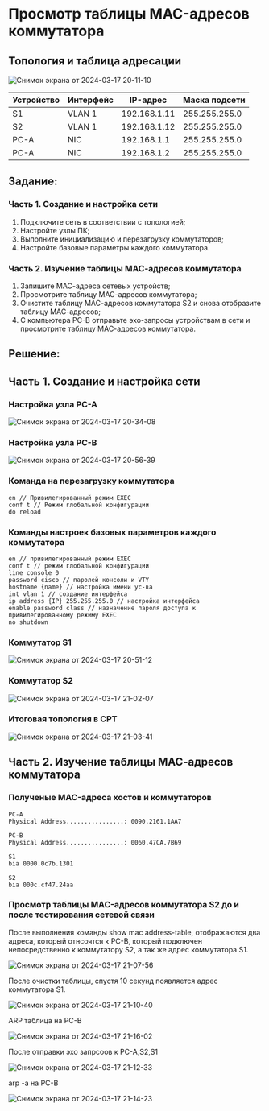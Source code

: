 # Просмотр таблицы MAC-адресов коммутатора
## Топология и таблица адресации

![Снимок экрана от 2024-03-17 20-11-10](https://github.com/maxeona/otus-base-networks/assets/53625941/58ab266d-ef15-4cbe-bbea-4bce2a917b39)


| Устройство               | Интерфейс              | IP-адрес      | Маска подсети  |
|--------------------------|------------------------|---------------|----------------|
| S1                       | VLAN 1                 | 192.168.1.11  | 255.255.255.0  |
| S2                       | VLAN 1                 | 192.168.1.12  | 255.255.255.0  |
| PC-A                     | NIC                    | 192.168.1.1   | 255.255.255.0  |
| PC-A                     | NIC                    | 192.168.1.2   | 255.255.255.0  |

##  Задание:
### Часть 1. Создание и настройка сети
  1. Подключите сеть в соответствии с топологией;
  2. Настройте узлы ПК;
  3. Выполните инициализацию и перезагрузку коммутаторов;
  4. Настройте базовые параметры каждого коммутатора.
### Часть 2. Изучение таблицы МАС-адресов коммутатора
  1. Запишите МАС-адреса сетевых устройств;
  2. Просмотрите таблицу МАС-адресов коммутатора;
  3. Очистите таблицу МАС-адресов коммутатора S2 и снова отобразите таблицу МАС-адресов;
  4. С компьютера PC-B отправьте эхо-запросы устройствам в сети и просмотрите таблицу МАС-адресов коммутатора.

##  Решение:
## Часть 1. Создание и настройка сети
### Настройка узла PC-A

![Снимок экрана от 2024-03-17 20-34-08](https://github.com/maxeona/otus-base-networks/assets/53625941/3b5b1cd1-9028-4d58-8589-9b3ec5ebb4a8)

### Настройка узла PC-B

![Снимок экрана от 2024-03-17 20-56-39](https://github.com/maxeona/otus-base-networks/assets/53625941/6744a482-8379-4991-bdc9-7daaec9de6aa)


### Команда на перезагрузку коммутатора
```
en // Привилегированный режим EXEC
conf t // Режим глобальной конфигурации
do reload
```

### Команды настроек базовых параметров каждого коммутатора
```
en // привилегированный режим EXEC
conf t // режим глобальной конфигурации
line console 0
password cisco // паролей консоли и VTY
hostname {name} // настройка имени ус-ва
int vlan 1 // создание интерфейса 
ip address {IP} 255.255.255.0 // настройка интерфейса
enable password class // назначение пароля доступа к привилегированному режиму EXEC
no shutdown 
```
### Коммутатор S1

![Снимок экрана от 2024-03-17 20-51-12](https://github.com/maxeona/otus-base-networks/assets/53625941/443adbe9-0e0c-46a9-8dbc-e5f20c1b433d)

### Коммутатор S2

![Снимок экрана от 2024-03-17 21-02-07](https://github.com/maxeona/otus-base-networks/assets/53625941/fedbf6e8-269d-4902-843a-d646eb6481cd)

### Итоговая топология в CPT

![Снимок экрана от 2024-03-17 21-03-41](https://github.com/maxeona/otus-base-networks/assets/53625941/aba1c459-451e-484e-8bee-08275d26a003)



## Часть 2. Изучение таблицы МАС-адресов коммутатора
### Полученые MAC-адреса хостов и коммутаторов
```
PC-A
Physical Address................: 0090.2161.1AA7
```
```
PC-B
Physical Address................: 0060.47CA.7B69
```
```
S1
bia 0000.0c7b.1301
```
```
S2
bia 000c.cf47.24aa
```

### Просмотр таблицы MAC-адресов коммутатора S2 до и после тестирования сетевой связи

После выполнения команды show mac address-table, отображаются два адреса, который отнсоятся к PC-B, который подключен непосредственно к коммутатору S2, а так же адрес коммутатора S1.

![Снимок экрана от 2024-03-17 21-07-56](https://github.com/maxeona/otus-base-networks/assets/53625941/c581647e-f180-4bbd-9fdb-d283d831aeb4)

После очистки таблицы, спустя 10 секунд появляется адрес коммутатора S1.

![Снимок экрана от 2024-03-17 21-10-40](https://github.com/maxeona/otus-base-networks/assets/53625941/05be2084-ed56-4659-ab31-bf6618915ec1)

ARP таблица на PC-B

![Снимок экрана от 2024-03-17 21-16-02](https://github.com/maxeona/otus-base-networks/assets/53625941/d2954105-1c0f-4a0c-95fd-b788980440d3)

После отправки эхо запрсоов к PC-A,S2,S1

![Снимок экрана от 2024-03-17 21-12-33](https://github.com/maxeona/otus-base-networks/assets/53625941/d633058e-bb34-4b3e-b53f-1081ba720f40)

arp -a на PC-B

![Снимок экрана от 2024-03-17 21-14-23](https://github.com/maxeona/otus-base-networks/assets/53625941/c5432f4f-4dfa-433e-a6ff-5db9444bee4f)
